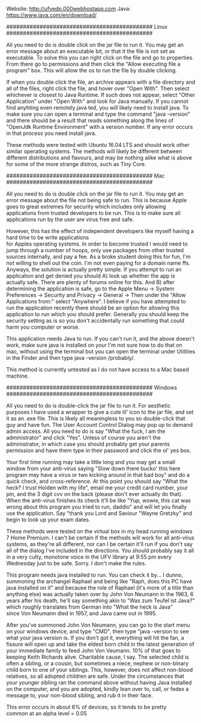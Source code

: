 Website: http://ufvedp.000webhostapp.com
Java: https://www.java.com/en/download/

############################################  Linux  ############################################
    
All you need to do is double click on the jar file to run it. You may get an error message about an executable bit, or that it the file is not set as executable.  To solve this you can right click on the file and go to properties.  From there go to permissions and then click the "Allow executing file a program" box.  This will allow the os to run the file by double clicking. 
                                                                          
If when you double click the file, an archive appears with a file directory and all of the files, right click the file, and hover over "Open With".  Then select whichever is closest to Java Runtime.  If such does not appear, select "Other Application" under "Open With" and look for Java manually.  If you cannot find anyhting even remotely java ted, you will likely need to install java.  To make sure you can open a terminal and type the command "java -version" and there should be a result that reads something along the lines of "OpenJdk Runtime Environment" with a version number.  If any error occurs in that process you need install java.                                                       
                  
These methods were tested with Ubuntu 16.04 LTS and should work other similar operating systems.  The methods will likely be different between different distributions and flavours, and may be nothing alike what is above for some of the more strange distros, such as Tiny Core. 

############################################  Mac  ############################################
    
All you need to do is double click on the jar file to run it. You may get an error message about the file not being safe to run. This is because Apple goes to great extremes for security which includes only allowing applications from trusted developers to be run.  This is to make sure all applications run by the user are virus free and safe.  

However, this has the effect of independent developers like myself having a hard time to be write applications  
for Apples operating systems.  In order to become trusted I would need to jump through a number of hoops, only use packages from other trusted sources internally, and pay a fee.  As a broke student doing this for fun, I'm not willing to shell out the coin.  I'm not even paying for a domain name ffs.  Anyways, the solution is actually pretty simple.  If you attempt to run an application and get denied you should A) look up whether the app is actually safe.  There are plenty of forums online for this. And B) after determining the application is safe, go to the Apple Menu -> System Preferences -> Security and Privacy -> General -> Then under the "Allow Applications from:" select "Anywhere". I believe if you have attempted to run the application recently there should be an option for allowing this application to run which you should prefer.  Generally you should keep the security setting as is so you don't accidentally run something that could harm you computer or worse.     

This application needs Java to run.  If you can't run it, and the above doesn't work, make sure java is installed on your I'm not sure how to do that on mac, without using the terminal but you can open the terminal under Utilities in the Finder and then type java -version /probably/.      

This method is currently untested as I do not have access to a Mac based machine.                    

############################################  Windows ############################################  
    
All you need to do is double-click the jar file to run it. For aesthetic purposes I have used a wrapper to give a cute lil' icon to the jar file, and set it as an .exe file.  This is likely all meaningless to you so double-click that guy and have fun. The User Account Control Dialog may pop up to demand admin access. All you need to do is say "What the fuck, I am the administrator" and click "Yes".  Unless of course you aren't the administrator, in which case you should probably get your parents permission and have them type in their password and click the ol' yes box.         
    
Your first time running may take a little long and you may get a small window from your anti-virus saying "Slow down there bucko' this here program may have a virus or two kicking around in that bad boy" and do a quick check, and cross-reference.  At this point you should say "What the heck?  I trust Holden with my life", email 
me your credit card number, your pin, and the 3 digit cvv on the back (please don't ever actually do that).  When the anti-virus finishes its check it'll be like "Yup, wowie, this cat was wrong about this program you tried to run, daddio" and will let you finally use the application.  Say "thank you Lord and Saviour "Wayne Gretzky" and begin to look up your exam dates. 
                                                            
These methods were tested on the virtual box in my head running windows 7 Home Premium.  I can't be certain if the methods will work for all anti-virus systems, as they're all different, nor can I be certain it'll run if you don't say all of the dialog I've included in the directions.  You should probably say it all in a very culty, monotone voice in the UFV library at 9:55 pm every Wednesday just to be safe.  Sorry.  I don't make the rules.         
    
This program needs java installed to run.  You can check it by...   I dunno, summoning the archangel Raphael and being like "Raph, does this PC have java installed on it" and because the role of Raphael (it's more of a title than anything else) was actually taken over by John Von Neumann in the 1963, 6 years after his death, he'll say something akin to "Was zum Teufel ist Java?" which roughly translates from German into "What the heck is Java"   
since Von Neumann died in 1957, and Java came out in 1995.
    
After you've summoned John Von Neumann, you can go to the start menu on your windows device, and type "CMD", then type "java -version to see what your java version is.  If you don't got it, everything will hit the fan, a fissure will open up and take the eldest born child in the latest generation of your immediate family to feed John Von Veumann. 10% of that goes to keeping Keith Richards alive.  Charitable cause, I say.  The selected child is often a sibling, or a cousin, but sometimes a niece, nephew or non-binary child born to one of your siblings.  This, however, does not affect non-blood relatives, so all adopted children are safe.  Under the circumstances that your younger sibling ran the command above without having Java installed on the computer, and you are adopted, kindly lean over to, call, or fedex a message to, your non-blood sibling, and rub it in their face.                        

This error occurs in about 6% of devices, so it tends to be pretty  
common at an alpha level = 0.05    

